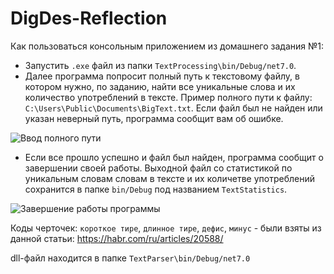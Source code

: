 # DigDes-Reflection
Как пользоваться консольным приложением из домашнего задания №1:
+ Запустить `.exe` файл из папки `TextProcessing\bin/Debug/net7.0`.
+ Далее программа попросит полный путь к текстовому файлу, в котором нужно, по заданию, найти все уникальные слова и их количество употреблений в тексте. Пример полного пути к файлу: `C:\Users\Public\Documents\BigText.txt`. Если файл был не найден или указан неверный путь, программа сообщит вам об ошибке.

![Ввод полного пути](https://user-images.githubusercontent.com/58146305/233389030-84f67485-383c-43c9-80c8-6c494647f39d.png)

+ Если все прошло успешно и файл был найден, программа сообщит о завершении своей работы. Выходной файл со статистикой по уникальным словам словам в тексте и их количетве употреблений сохранится в папке `bin/Debug` под названием  `TextStatistics`.

![Завершение работы программы](https://user-images.githubusercontent.com/58146305/233388750-1b922fe7-8e30-492e-ab17-097d1e225b04.png)

Коды черточек: `короткое тире`, `длинное тире`, `дефис`, `минус` - были взяты из данной статьи: https://habr.com/ru/articles/20588/

dll-файл находится в папке  `TextParser\bin/Debug/net7.0`

